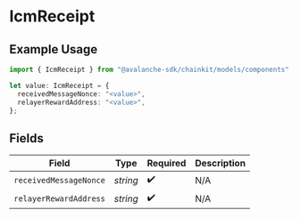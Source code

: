 # IcmReceipt

## Example Usage

```typescript
import { IcmReceipt } from "@avalanche-sdk/chainkit/models/components";

let value: IcmReceipt = {
  receivedMessageNonce: "<value>",
  relayerRewardAddress: "<value>",
};
```

## Fields

| Field                  | Type                   | Required               | Description            |
| ---------------------- | ---------------------- | ---------------------- | ---------------------- |
| `receivedMessageNonce` | *string*               | :heavy_check_mark:     | N/A                    |
| `relayerRewardAddress` | *string*               | :heavy_check_mark:     | N/A                    |